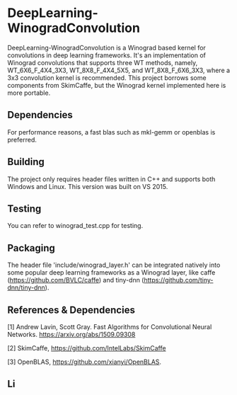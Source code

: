 # DeepLearning-WinogradConvolution
DeepLearning-WinogradConvolution is a Winograd based kernel for convolutions in deep learning frameworks. It's an implementation of Winograd convolutions that supports three WT methods, namely, WT_6X6_F_4X4_3X3, WT_8X8_F_4X4_5X5, and WT_8X8_F_6X6_3X3, where a 3x3 convolution kernel is recommended. This project borrows some components from SkimCaffe, but the Winograd kernel implemented here is more portable.

## Dependencies
For performance reasons, a fast blas such as mkl-gemm or openblas is preferred.

## Building
The project only requires header files written in C++ and supports both Windows and Linux. This version was built on VS 2015.

## Testing
You can refer to winograd_test.cpp for testing.

## Packaging
The header file 'include/winograd_layer.h' can be integrated natively into some popular deep learning frameworks as a Winograd layer, like caffe (https://github.com/BVLC/caffe) and tiny-dnn (https://github.com/tiny-dnn/tiny-dnn).

## References & Dependencies
[1] Andrew Lavin, Scott Gray. Fast Algorithms for Convolutional Neural Networks. https://arxiv.org/abs/1509.09308

[2] SkimCaffe, https://github.com/IntelLabs/SkimCaffe

[3] OpenBLAS, https://github.com/xianyi/OpenBLAS.

## Li